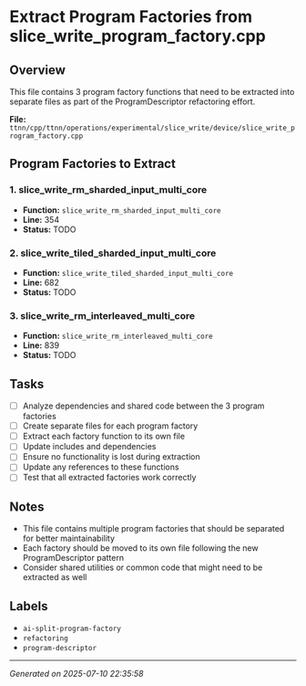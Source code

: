 # Extract Program Factories from slice_write_program_factory.cpp

## Overview
This file contains 3 program factory functions that need to be extracted into separate files as part of the ProgramDescriptor refactoring effort.

**File:** `ttnn/cpp/ttnn/operations/experimental/slice_write/device/slice_write_program_factory.cpp`

## Program Factories to Extract

### 1. slice_write_rm_sharded_input_multi_core
- **Function:** `slice_write_rm_sharded_input_multi_core`
- **Line:** 354
- **Status:** TODO

### 2. slice_write_tiled_sharded_input_multi_core
- **Function:** `slice_write_tiled_sharded_input_multi_core`
- **Line:** 682
- **Status:** TODO

### 3. slice_write_rm_interleaved_multi_core
- **Function:** `slice_write_rm_interleaved_multi_core`
- **Line:** 839
- **Status:** TODO

## Tasks

- [ ] Analyze dependencies and shared code between the 3 program factories
- [ ] Create separate files for each program factory
- [ ] Extract each factory function to its own file
- [ ] Update includes and dependencies
- [ ] Ensure no functionality is lost during extraction
- [ ] Update any references to these functions
- [ ] Test that all extracted factories work correctly

## Notes
- This file contains multiple program factories that should be separated for better maintainability
- Each factory should be moved to its own file following the new ProgramDescriptor pattern
- Consider shared utilities or common code that might need to be extracted as well

## Labels
- `ai-split-program-factory`
- `refactoring`
- `program-descriptor`

---
*Generated on 2025-07-10 22:35:58*
